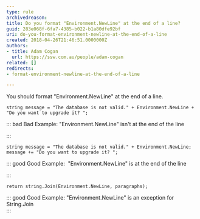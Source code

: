 ```yaml
---
type: rule
archivedreason: 
title: Do you format "Environment.NewLine" at the end of a line?
guid: 283e068f-6fa7-4385-b022-b1a80dfe92bf
uri: do-you-format-environment-newline-at-the-end-of-a-line
created: 2018-04-26T21:46:51.0000000Z
authors:
- title: Adam Cogan
  url: https://ssw.com.au/people/adam-cogan
related: []
redirects:
- format-environment-newline-at-the-end-of-a-line

---
```


You should format "Environment.NewLine" at the end of a line.


<!--endintro-->



```
string message = "The database is not valid." + Environment.NewLine + "Do you want to upgrade it? ";
```




::: bad
Bad Example: "Environment.NewLine" isn't at the end of the line 

:::





```
string message = "The database is not valid." + Environment.NewLine;
message += "Do you want to upgrade it? ";
```




::: good
Good Example:  "Environment.NewLine" is at the end of the line 

:::





```
return string.Join(Environment.NewLine, paragraphs);
```




::: good
Good Example: "Environment.NewLine" is an exception for String.Join  
:::
